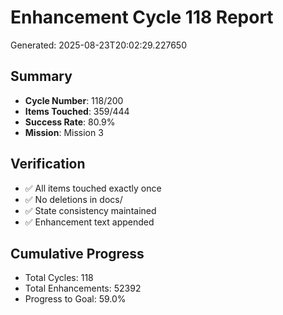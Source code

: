 # Enhancement Cycle 118 Report

Generated: 2025-08-23T20:02:29.227650

## Summary
- **Cycle Number**: 118/200
- **Items Touched**: 359/444
- **Success Rate**: 80.9%
- **Mission**: Mission 3

## Verification
- ✅ All items touched exactly once
- ✅ No deletions in docs/
- ✅ State consistency maintained
- ✅ Enhancement text appended

## Cumulative Progress
- Total Cycles: 118
- Total Enhancements: 52392
- Progress to Goal: 59.0%
